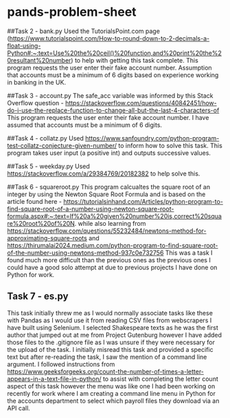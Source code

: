 # pands-problem-sheet

##Task 2 - bank.py
Used the TutorialsPoint.com page (https://www.tutorialspoint.com/How-to-round-down-to-2-decimals-a-float-using-Python#:~:text=Use%20the%20ceil()%20function,and%20print%20the%20resultant%20number) to help with getting this task complete.
This program requests the user enter their fake account number. Assumption that accounts must be a minimum of 6 digits based on experience working in banking in the UK.

##Task 3 - account.py
The safe_acc variable was informed by this Stack Overflow question - https://stackoverflow.com/questions/40842451/how-do-i-use-the-replace-function-to-change-all-but-the-last-4-characters-of
This program requests the user enter their fake account number. I have assumed that accounts must be a minimum of 6 digits.

##Task 4 - collatz.py
Used https://www.sanfoundry.com/python-program-test-collatz-conjecture-given-number/ to inform how to solve this task.
This program takes user input (a positive int) and outputs successive values.

##Task 5 - weekday.py
Used https://stackoverflow.com/a/29384769/20182382 to help solve this.

##Task 6 - squareroot.py
This program calcualtes the square root of an integer by using the Newton Square Root Formula and is based on the article found here -
https://tutorialsinhand.com/Articles/python-program-to-find-square-root-of-a-number-using-newton-square-root-formula.aspx#:~:text=If%20a%20given%20number%20is,correct%20square%20root%20of%20N.
while also learning from https://stackoverflow.com/questions/55232484/newtons-method-for-approximating-square-roots and  
https://thirumalai2024.medium.com/python-program-to-find-square-root-of-the-number-using-newtons-method-937c0e732756
This was a task I found much more difficult than the previous ones as the previous ones I could have a good solo attempt at due to previous
projects I have done on Python for work.

## Task 7 - es.py
This task initially threw me as I would normally associate tasks like these with Pandas as I would use it from reading CSV files from webscrapers I have built using Selenium. I selected Shakespeare texts as he was the first author that jumped out at me from Project Gutenburg however I have added those files to the .gitignore file as I was unsure if they were necessary for the upload of the task. I initially misread this task and provided a specific text but after re-reading the task, I saw the mention of a command line argument. 
I followed instructions from https://www.geeksforgeeks.org/count-the-number-of-times-a-letter-appears-in-a-text-file-in-python/ to assist with completing the letter count aspect of this task however the menu was like one I had been working on recently for work where I am creating a command line menu in Python for the accounts department to select which payroll files they download via an API call. 